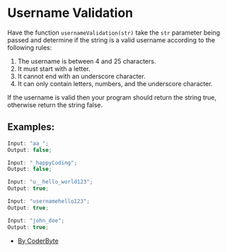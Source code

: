 # **Username Validation**

Have the function `usernameValidation(str)` take the `str` parameter being passed and determine if the string is a valid username according to the following rules:

1. The username is between 4 and 25 characters.
2. It must start with a letter.
3. It cannot end with an underscore character.
4. It can only contain letters, numbers, and the underscore character.

If the username is valid then your program should return the string true, otherwise return the string false.

## **Examples:**

```javascript
Input: "aa_";
Output: false;
```

```javascript
Input: "_happyCoding";
Output: false;
```

```javascript
Input: "u__hello_world123";
Output: true;
```

```javascript
Input: "usernamehello123";
Output: true;
```

```javascript
Input: "john_doe";
Output: true;
```

- [By CoderByte]("https://coderbyte.com/editor/codeland%20username%20validation:javascript" "CoderByte")

